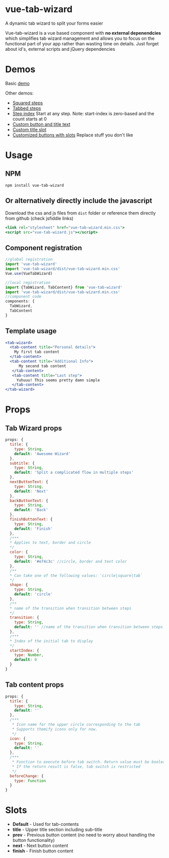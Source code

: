 # vue-tab-wizard
A dynamic tab wizard to split your forms easier

Vue-tab-wizard is a vue based component with **no external depenendcies** which simplifies tab wizard management and allows you to focus on the functional part of your app rather than
wasting time on details. Just forget about id's, external scripts and jQuery dependencies

# Demos
Basic [demo](https://jsfiddle.net/CristiJ/bt5dhqtf/80/)

Other demos:
* [Squared steps](https://jsfiddle.net/CristiJ/bt5dhqtf/62/)
* [Tabbed steps](https://jsfiddle.net/CristiJ/bt5dhqtf/63/)
* [Step index](https://jsfiddle.net/CristiJ/bt5dhqtf/79/) Start at any step. Note: start-index is zero-based and the count starts at 0
* [Custom button and title text](https://jsfiddle.net/CristiJ/bt5dhqtf/69/)
* [Custom title slot](https://jsfiddle.net/CristiJ/bt5dhqtf/74/)
* [Customized buttons with slots](https://jsfiddle.net/CristiJ/bt5dhqtf/76/) Replace stuff you don't like

# Usage

## NPM
`npm install vue-tab-wizard`

## Or alternatively directly include the javascript
Download the css and js files from `dist` folder or reference them directly from github (check jsfiddle links)
```jsx
<link rel="stylesheet" href="vue-tab-wizard.min.css">
<script src="vue-tab-wizard.js"></script>
```
## Component registration
```jsx
//global registration
import 'vue-tab-wizard'
import 'vue-tab-wizard/dist/vue-tab-wizard.min.css'
Vue.use(VueTabWizard)

//local registration
import {TabWizard, TabContent} from 'vue-tab-wizard'
import 'vue-tab-wizard/dist/vue-tab-wizard.min.css'
//component code
components: {
  TabWizard,
  TabContent
}
```
## Template usage

```jsx
<tab-wizard>
  <tab-content title="Personal details">
    My first tab content
  </tab-content>
  <tab-content title="Additional Info">
      My second tab content
   </tab-content>
   <tab-content title="Last step">
     Yuhuuu! This seems pretty damn simple
   </tab-content>
</tab-wizard>
```

# Props
## Tab Wizard props
```js
props: {
  title: {
    type: String,
    default: 'Awesome Wizard'
  },
  subtitle: {
    type: String,
    default: 'Split a complicated flow in multiple steps'
  },
  nextButtonText: {
    type: String,
    default: 'Next'
  },
  backButtonText: {
    type: String,
    default: 'Back'
  },
  finishButtonText: {
    type: String,
    default: 'Finish'
  },
  /***
  * Applies to text, border and circle
  */
  color: {
    type: String,
    default: '#e74c3c' //circle, border and text color
  },
  /**
  * Can take one of the following values: 'circle|square|tab`
  */
  shape: {
    type: String,
    default: 'circle'
  },
  /**
  * name of the transition when transition between steps
  */
  transition: {
    type: String,
    default: '' //name of the transition when transition between steps
  },
  /***
  * Index of the initial tab to display
  */
  startIndex: {
    type: Number,
    default: 0
  }
}
```

## Tab content props
```js
props: {
  title: {
    type: String,
    default: ''
  },
  /***
   * Icon name for the upper circle corresponding to the tab
   * Supports themify icons only for now.
   */
  icon: {
    type: String,
    default: ''
  },
  /***
   * Function to execute before tab switch. Return value must be boolean
   * If the return result is false, tab switch is restricted
   */
  beforeChange: {
    type: Function
  }
}
```

# Slots
* **Default** - Used for tab-contents
* **title** - Upper title section including sub-title
* **prev** - Previous button content (no need to worry about handling the button functionality)
* **next** - Next button content
* **finish** - Finish button content
